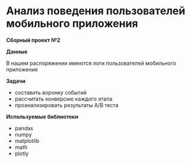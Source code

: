 # Анализ поведения пользователей мобильного приложения
**Сборный проект №2**

**Данные**

В нашем распоряжении имеются логи пользователей мобильного приложения

**Задачи**

 * составить воронку событий 
 * рассчитать конверсию каждого этапа
 * проанализировать результаты A/B теста

**Используемые библиотеки**

 * pandas
 * numpy
 * matplotlib
 * math 
 * plotly
